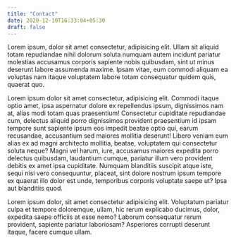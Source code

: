 ```yaml
---
title: "Contact"
date: 2020-12-10T16:33:04+05:30
draft: false
---
```


Lorem ipsum, dolor sit amet consectetur, adipisicing elit. Ullam sit aliquid totam repudiandae nihil dolorum soluta numquam autem incidunt pariatur molestias accusamus corporis sapiente nobis quibusdam, sint ut minus deserunt labore assumenda maxime. Ipsam vitae, eum commodi aliquam ea voluptas nam itaque voluptatem labore totam consequatur quidem quis, quaerat quo.

Lorem ipsum dolor sit amet consectetur, adipisicing elit. Commodi itaque optio amet, ipsa aspernatur dolore ex repellendus ipsum, dignissimos nam at, alias modi totam quas praesentium! Consectetur cupiditate repudiandae cum, delectus aliquid porro dignissimos provident praesentium id ipsam tempore sunt sapiente ipsum eos impedit beatae optio qui, earum recusandae, accusantium sed maiores mollitia deserunt! Libero veniam eum alias ex ad magni architecto mollitia, beatae, voluptatem qui consectetur soluta neque? Magni vel harum, iure, accusamus maiores expedita porro delectus quibusdam, laudantium cumque, pariatur illum vero provident debitis ex amet ipsa cupiditate. Numquam blanditiis suscipit atque iste, sequi nisi vero consequuntur, placeat, sint dolore nostrum ipsum tempore ex quaerat illo dolor est unde, temporibus corporis voluptate saepe ut? Ipsa aut blanditiis quod.

Lorem ipsum dolor, sit amet consectetur adipisicing elit. Voluptatum pariatur culpa et tempore doloremque, ullam, hic rerum explicabo ducimus, dolor, expedita saepe officiis at esse nemo? Laborum consequatur rerum provident, sapiente pariatur laboriosam? Asperiores corrupti deserunt itaque, facere cumque ullam.